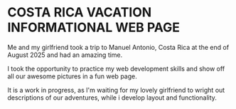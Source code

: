 # COSTA RICA VACATION INFORMATIONAL WEB PAGE

Me and my girlfriend took a trip to Manuel Antonio, Costa Rica at the end of August 2025 and had an amazing time. 

I took the opportunity to practice my web development skills and show off all our awesome pictures in a fun web page.

It is a work in progress, as I'm waiting for my lovely girlfriend to wright out descriptions of our adventures, while i develop layout and functionality. 
